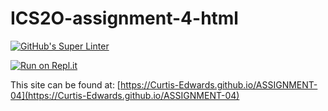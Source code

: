 # ICS2O-assignment-4-html

[![GitHub's Super Linter](https://github.com/Curtis-Edwards/ASSIGNMENT-04/workflows/GitHub's%20Super%20Linter/badge.svg)](https://github.com/Curtis-Edwards/ASSIGNMENT-04/actions)

[![Run on Repl.it](https://repl.it/badge/github/Curtis-Edwards/ASSIGNMENT-04)](https://repl.it/github/Curtis-Edwards/ASSIGNMENT-04)

This site can be found at: [https://Curtis-Edwards.github.io/ASSIGNMENT-04](https://Curtis-Edwards.github.io/ASSIGNMENT-04)
